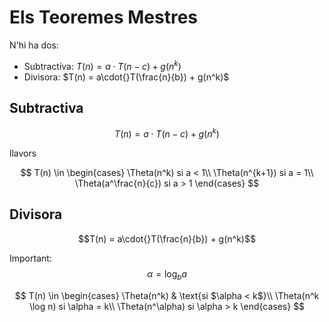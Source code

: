 # Els Teoremes Mestres

N'hi ha dos:
- Subtractiva: $T(n) = a\cdot{}T(n-c) + g(n^k)$
- Divisora: $T(n) = a\cdot{}T(\frac{n}{b}) + g(n^k)$

## Subtractiva
$$T(n) = a\cdot{}T(n-c) + g(n^k)$$

llavors

$$
T(n) \in
\begin{cases}
\Theta(n^k) si a < 1\\
\Theta(n^{k+1}) si a = 1\\
\Theta(a^\frac{n}{c}) si a > 1
\end{cases}
$$

## Divisora
$$T(n) = a\cdot{}T(\frac{n}{b}) + g(n^k)$$

Important: $$\alpha = \log_b{a}$$

$$
T(n) \in
\begin{cases}
\Theta(n^k) & \text{si $\alpha < k$}\\
\Theta(n^k \log n) si \alpha = k\\
\Theta(n^\alpha) si \alpha > k
\end{cases}
$$
